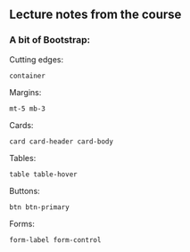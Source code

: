 ## Lecture notes from the course
### A bit of Bootstrap:
Cutting edges:
~~~
container
~~~
Margins:
~~~
mt-5 mb-3
~~~
Cards:
~~~
card card-header card-body
~~~
Tables:
~~~
table table-hover
~~~
Buttons:
~~~
btn btn-primary
~~~
Forms:
~~~
form-label form-control